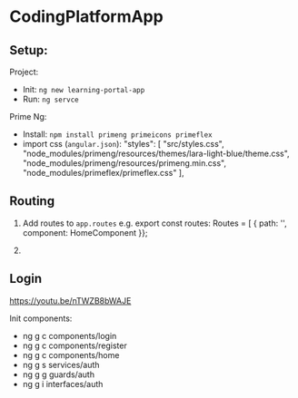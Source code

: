 # CodingPlatformApp

## Setup:

Project:
* Init: `ng new learning-portal-app`
* Run: `ng servce`

Prime Ng:
* Install: `npm install primeng primeicons primeflex`
* import css (`angular.json`):
                "styles": [
              "src/styles.css",
              "node_modules/primeng/resources/themes/lara-light-blue/theme.css",
              "node_modules/primeng/resources/primeng.min.css",
              "node_modules/primeflex/primeflex.css"
            ],

## Routing
1. Add routes to `app.routes` 
    e.g.
        export const routes: Routes = [
    {
        path: '',
        component: HomeComponent
    }};

2. 

## Login
https://youtu.be/nTWZB8bWAJE

Init components:
* ng g c components/login
* ng g c components/register
* ng g c components/home
* ng g s services/auth
* ng g g guards/auth
* ng g i interfaces/auth